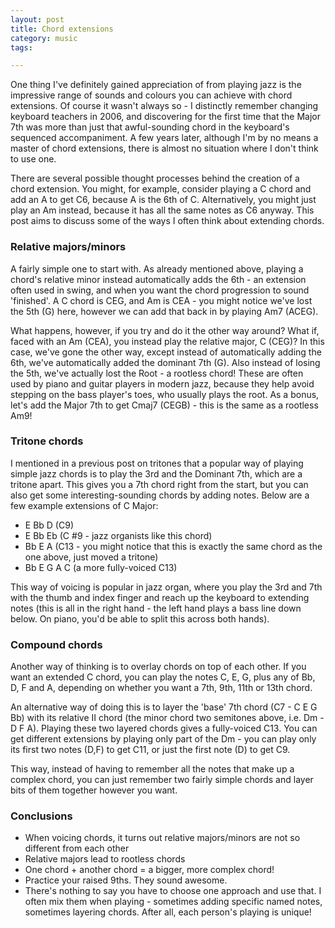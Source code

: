 ```yaml
---
layout: post
title: Chord extensions
category: music
tags:

---
```


One thing I've definitely gained appreciation of from playing jazz is the impressive range of sounds and colours you can achieve with chord extensions. Of course it wasn't always so - I distinctly remember changing keyboard teachers in 2006, and discovering for the first time that the Major 7th was more than just that awful-sounding chord in the keyboard's sequenced accompaniment. A few years later, although I'm by no means a master of chord extensions, there is almost no situation where I don't think to use one.

There are several possible thought processes behind the creation of a chord extension. You might, for example, consider playing a C chord and add an A to get C6, because A is the 6th of C. Alternatively, you might just play an Am instead, because it has all the same notes as C6 anyway. This post aims to discuss some of the ways I often think about extending chords.

### Relative majors/minors
A fairly simple one to start with. As already mentioned above, playing a chord's relative minor instead automatically adds the 6th - an extension often used in swing, and when you want the chord progression to sound 'finished'. A C chord is CEG, and Am is CEA - you might notice we've lost the 5th (G) here, however we can add that back in by playing Am7 (ACEG).

What happens, however, if you try and do it the other way around? What if, faced with an Am (CEA), you instead play the relative major, C (CEG)? In this case, we've gone the other way, except instead of automatically adding the 6th, we've automatically added the dominant 7th (G). Also instead of losing the 5th, we've actually lost the Root - a rootless chord! These are often used by piano and guitar players in modern jazz, because they help avoid stepping on the bass player's toes, who usually plays the root. As a bonus, let's add the Major 7th to get Cmaj7 (CEGB) - this is the same as a rootless Am9!

### Tritone chords
I mentioned in a previous post on tritones that a popular way of playing simple jazz chords is to play the 3rd and the Dominant 7th, which are a tritone apart. This gives you a 7th chord right from the start, but you can also get some interesting-sounding chords by adding notes. Below are a few example extensions of C Major:

- E Bb D (C9)
- E Bb Eb (C \#9 - jazz organists like this chord)
- Bb E A (C13 - you might notice that this is exactly the same chord as the one above, just moved a tritone)
- Bb E G A C (a more fully-voiced C13)

This way of voicing is popular in jazz organ, where you play the 3rd and 7th with the thumb and index finger and reach up the keyboard to extending notes (this is all in the right hand - the left hand plays a bass line down below. On piano, you'd be able to split this across both hands).

### Compound chords
Another way of thinking is to overlay chords on top of each other. If you want an extended C chord, you can play the notes C, E, G, plus any of Bb, D, F and A, depending on whether you want a 7th, 9th, 11th or 13th chord.

An alternative way of doing this is to layer the 'base' 7th chord (C7 - C E G Bb) with its relative II chord (the minor chord two semitones above, i.e. Dm - D F A). Playing these two layered chords gives a fully-voiced C13. You can get different extensions by playing only part of the Dm - you can play only its first two notes (D,F) to get C11, or just the first note (D) to get C9.

This way, instead of having to remember all the notes that make up a complex chord, you can just remember two fairly simple chords and layer bits of them together however you want.

### Conclusions
- When voicing chords, it turns out relative majors/minors are not so different from each other
- Relative majors lead to rootless chords
- One chord + another chord = a bigger, more complex chord!
- Practice your raised 9ths. They sound awesome.
- There's nothing to say you have to choose one approach and use that. I often mix them when playing - sometimes adding specific named notes, sometimes layering chords. After all, each person's playing is unique!
